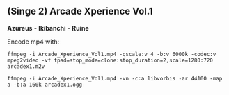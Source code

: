 ## (Singe 2) Arcade Xperience Vol.1

**Azureus** - **Ikibanchi** - **Ruine**

Encode mp4 with:

    ffmpeg -i Arcade_Xperience_Vol1.mp4 -qscale:v 4 -b:v 6000k -codec:v mpeg2video -vf tpad=stop_mode=clone:stop_duration=2,scale=1280:720 arcadex1.m2v

    ffmpeg -i Arcade_Xperience_Vol1.mp4 -vn -c:a libvorbis -ar 44100 -map a -b:a 160k arcadex1.ogg
